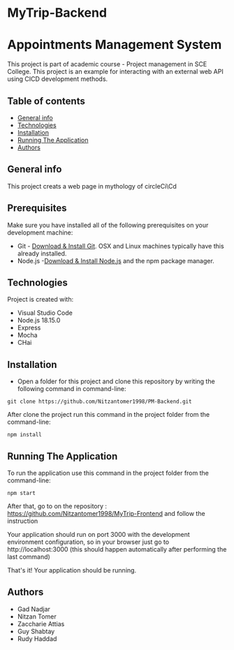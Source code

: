 # MyTrip-Backend

# Appointments Management System
This project is part of academic course - Project management in SCE College.
This project is an example for interacting with an external web API using CICD development methods.

## Table of contents
* [General info](#general-info)
* [Technologies](#technologies)
* [Installation](#Installation)
* [Running The Application](#Running-The-Application)
* [Authors](#Authors)

## General info
This project creats a web page in mythology of circleCi\Cd 

## Prerequisites
Make sure you have installed all of the following prerequisites on your development machine:

* Git - [Download & Install Git](https://git-scm.com/downloads). OSX and Linux machines typically have this already installed.
* Node.js -[Download & Install Node.js](https://nodejs.org/en/download/) and the npm package manager. 


## Technologies
Project is created with:
* Visual Studio Code
* Node.js 18.15.0
* Express
* Mocha
* CHai
	
## Installation
* Open a folder for this project and clone this repository by writing the following command in command-line:
```
git clone https://github.com/Nitzantomer1998/PM-Backend.git
```
After clone the project run this command in the project folder from the command-line:
```
npm install
```

## Running The Application

To run the application use this command in the project folder from the command-line:
```
npm start
```

After that, go to on the repository : https://github.com/Nitzantomer1998/MyTrip-Frontend and follow the instruction

Your application should run on port 3000 with the development environment configuration, so in your browser just go to http://localhost:3000 (this should happen automatically after performing the last command)

That's it! Your application should be running. 


## Authors

* Gad Nadjar
* Nitzan Tomer
* Zaccharie Attias
* Guy Shabtay
* Rudy Haddad
